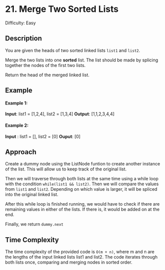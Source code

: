 # 21. Merge Two Sorted Lists
Difficulty: Easy

## Description
You are given the heads of two sorted linked lists `list1` and `list2`.

Merge the two lists into one **sorted** list. The list should be made by splicing together the nodes of the first two lists.

Return the head of the merged linked list.


## Example

#### Example 1:
**Input**: list1 = [1,2,4], list2 = [1,3,4]
**Output**: [1,1,2,3,4,4]

#### Example 2:
**Input** : list1 = [], list2 = [0]
**Ouput**: [0]

## Approach
Create a dummy node using the ListNode funtion to create another instance of the list. This will allow us to keep track of the original list. 

Then we will traverse through both lists at the same time using a while loop with the condition `while(list1 && list2)`. Then we will compare the values from `list1` and `list2`. Depending on which value is larger, it will be spliced into the original linked list. 

After this while loop is finished running, we would have to check if there are remaining values in either of the lists. If there is, it would be added on at the end. 

Finally, we return `dummy.next`

## Time Complexity
The time complexity of the provided code is `O(m + n)`, where m and n are the lengths of the input linked lists list1 and list2. The code iterates through both lists once, comparing and merging nodes in sorted order.